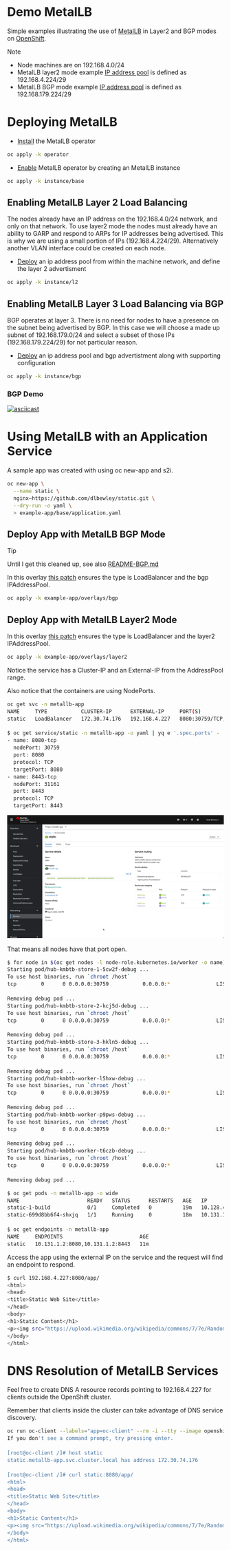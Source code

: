 # Demo MetalLB

Simple examples illustrating the use of [MetalLB](https://metallb.io/) in Layer2 and BGP modes
on [OpenShift](https://www.redhat.com/en/technologies/cloud-computing/openshift).

> [!NOTE]
> * Node machines are on 192.168.4.0/24
> * MetalLB layer2 mode example [IP address pool](instance/l2/ipaddresspool.yaml) is defined as 192.168.4.224/29
> * MetalLB BGP mode example [IP address pool](instance/bgp/ipaddresspool.yaml) is defined as 192.168.179.224/29

# Deploying MetalLB

* [Install](operator/) the MetalLB operator 

```bash
oc apply -k operator
```

* [Enable](instance/base/) MetalLB operator by creating an MetalLB instance

```bash
oc apply -k instance/base
```

## Enabling MetalLB Layer 2 Load Balancing

The nodes already have an IP address on the 192.168.4.0/24 network, and only on that network. To use layer2 mode the nodes must already have an ability to GARP and respond to ARPs for IP addresses being advertised. This is why we are using a small portion of IPs (192.168.4.224/29). Alternatively another VLAN interface could be created on each node.

* [Deploy](instance/l2) an ip address pool from within the machine network, and define the layer 2 advertisment

```bash
oc apply -k instance/l2
```

## Enabling MetalLB Layer 3 Load Balancing via BGP

BGP operates at layer 3. There is no need for nodes to have a presence on the subnet being advertised by BGP. In this case we will choose a made up subnet of 192.168.179.0/24 and select a subset of those IPs (192.168.179.224/29) for not particular reason.

* [Deploy](instance/bgp) an ip address pool and bgp advertistment along with supporting configuration

```bash
oc apply -k instance/bgp
```

### BGP Demo

[![asciicast](https://asciinema.org/a/OJimzY6tlKYT8AexAVeBkp9eP.svg)](https://asciinema.org/a/OJimzY6tlKYT8AexAVeBkp9eP)

# Using MetalLB with an Application Service

A sample app was created with using oc new-app and s2i.

```bash
oc new-app \
  --name static \
  nginx~https://github.com/dlbewley/static.git \
  --dry-run -o yaml \
  > example-app/base/application.yaml
```

## Deploy App with MetalLB BGP Mode

> [!TIP]
> Until I get this cleaned up, see also [README-BGP.md](README-BGP.md)

In this overlay [this patch](example-app/overlays/bgp/patch-service.yaml) ensures the type is LoadBalancer and the bgp IPAddressPool.

```bash
oc apply -k example-app/overlays/bgp
```

## Deploy App with MetalLB Layer2 Mode

In this overlay [this patch](example-app/overlays/layer2/patch-service.yaml) ensures the type is LoadBalancer and the layer2 IPAddressPool.

```bash
oc apply -k example-app/overlays/layer2
```

Notice the service has a Cluster-IP and an External-IP from the AddressPool range.

Also notice that the containers are using NodePorts.

```bash
oc get svc -n metallb-app
NAME     TYPE           CLUSTER-IP      EXTERNAL-IP     PORT(S)                         AGE
static   LoadBalancer   172.30.74.176   192.168.4.227   8080:30759/TCP,8443:31161/TCP   11m

$ oc get service/static -n metallb-app -o yaml | yq e '.spec.ports' -
- name: 8080-tcp
  nodePort: 30759
  port: 8080
  protocol: TCP
  targetPort: 8080
- name: 8443-tcp
  nodePort: 31161
  port: 8443
  protocol: TCP
  targetPort: 8443
```

![service-static.png](img/service-static.png)

That means all nodes have that port open.

```bash
$ for node in $(oc get nodes -l node-role.kubernetes.io/worker -o name); do oc debug $node -- netstat -tupln |grep 30759; done
Starting pod/hub-kmbtb-store-1-5cw2f-debug ...
To use host binaries, run `chroot /host`
tcp        0      0 0.0.0.0:30759           0.0.0.0:*               LISTEN      4141/openshift-sdn-

Removing debug pod ...
Starting pod/hub-kmbtb-store-2-kcj5d-debug ...
To use host binaries, run `chroot /host`
tcp        0      0 0.0.0.0:30759           0.0.0.0:*               LISTEN      4544/openshift-sdn-

Removing debug pod ...
Starting pod/hub-kmbtb-store-3-hkln5-debug ...
To use host binaries, run `chroot /host`
tcp        0      0 0.0.0.0:30759           0.0.0.0:*               LISTEN      3946/openshift-sdn-

Removing debug pod ...
Starting pod/hub-kmbtb-worker-l5hxw-debug ...
To use host binaries, run `chroot /host`
tcp        0      0 0.0.0.0:30759           0.0.0.0:*               LISTEN      3411/openshift-sdn-

Removing debug pod ...
Starting pod/hub-kmbtb-worker-p9pws-debug ...
To use host binaries, run `chroot /host`
tcp        0      0 0.0.0.0:30759           0.0.0.0:*               LISTEN      3255/openshift-sdn-

Removing debug pod ...
Starting pod/hub-kmbtb-worker-t6czb-debug ...
To use host binaries, run `chroot /host`
tcp        0      0 0.0.0.0:30759           0.0.0.0:*               LISTEN      3398/openshift-sdn-

Removing debug pod ...
```

```bash
$ oc get pods -n metallb-app -o wide
NAME                      READY   STATUS      RESTARTS   AGE   IP            NODE                     NOMINATED NODE   READINESS GATES
static-1-build            0/1     Completed   0          19m   10.128.4.67   hub-kmbtb-worker-t6czb   <none>           <none>
static-699d8bb6f4-shxjq   1/1     Running     0          18m   10.131.1.2    hub-kmbtb-worker-p9pws   <none>           <none>

$ oc get endpoints -n metallb-app
NAME     ENDPOINTS                         AGE
static   10.131.1.2:8080,10.131.1.2:8443   11m
```

Access the app using the external IP on the service and the request will find an endpoint to respond. 

```bash
$ curl 192.168.4.227:8080/app/
<html>
<head>
<title>Static Web Site</title>
</head>
<body>
<h1>Static Content</h1>
<p><img src="https://upload.wikimedia.org/wikipedia/commons/7/7e/Random_static.gif" /></p>
</body>
</html>
```

# DNS Resolution of MetalLB Services

Feel free to create DNS A resource records pointing to 192.168.4.227 for clients outside the OpenShift cluster.

Remember that clients inside the cluster can take advantage of DNS service discovery.

```bash
oc run oc-client --labels="app=oc-client" --rm -i --tty --image openshift4/ose-cli -n metallb-app -- /bin/bash
If you don't see a command prompt, try pressing enter.

[root@oc-client /]# host static
static.metallb-app.svc.cluster.local has address 172.30.74.176

[root@oc-client /]# curl static:8080/app/
<html>
<head>
<title>Static Web Site</title>
</head>
<body>
<h1>Static Content</h1>
<p><img src="https://upload.wikimedia.org/wikipedia/commons/7/7e/Random_static.gif" /></p>
</body>
</html>
```
